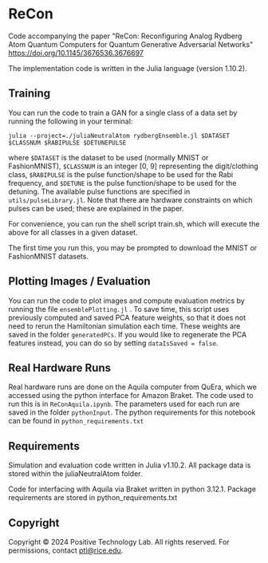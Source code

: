 # ReCon

Code accompanying the paper "ReCon: Reconfiguring Analog Rydberg Atom Quantum Computers for Quantum Generative Adversarial Networks" https://doi.org/10.1145/3676536.3676697

The implementation code is written in the Julia language (version 1.10.2).

## Training
You can run the code to train a GAN for a single class of a data set by running the following in your terminal:

```
julia --project=./juliaNeutralAtom rydbergEnsemble.jl $DATASET $CLASSNUM $RABIPULSE $DETUNEPULSE
```

where `$DATASET` is the dataset to be used (normally MNIST or FashionMNIST), `$CLASSNUM` is an integer [0, 9] representing the digit/clothing class, `$RABIPULSE` is the pulse function/shape to be used for the Rabi frequency, and `$DETUNE` is the pulse function/shape to be used for the detuning. The available pulse functions are specified in `utils/pulseLibrary.jl`. Note that there are hardware constraints on which pulses can be used; these are explained in the paper.

For convenience, you can run the shell script train.sh, which will execute the above for all classes in a given dataset.

The first time you run this, you may be prompted to download the MNIST or FashionMNIST datasets.

## Plotting Images / Evaluation
You can run the code to plot images and compute evaluation metrics by running the file `ensemblePlotting.jl` . To save time, this script uses previously computed and saved PCA feature weights, so that it does not need to rerun the Hamiltonian simulation each time. These weights are saved in the folder `generatedPCs`. If you would like to regenerate the PCA features instead, you can do so by setting `dataIsSaved = false`.

## Real Hardware Runs
Real hardware runs are done on the Aquila computer from QuEra, which we accessed using the python interface for Amazon Braket. The code used to run this is in `ReConAquila.ipynb`. The parameters used for each run are saved in the folder `pythonInput`. The python requirements for this notebook can be found in `python_requirements.txt`

## Requirements
Simulation and evaluation code written in Julia v1.10.2. All package data is stored within the juliaNeutralAtom folder.

Code for interfacing with Aquila via Braket written in python 3.12.1. Package requirements are stored in python_requirements.txt

## Copyright
Copyright © 2024 Positive Technology Lab. All rights reserved. For permissions, contact ptl@rice.edu.
